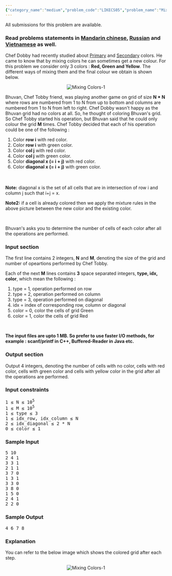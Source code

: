 ```yaml
---
{"category_name":"medium","problem_code":"LIKECS05","problem_name":"Mixing Colors","languages_supported":{"0":"ADA","1":"ASM","2":"BASH","3":"BF","4":"C","5":"C99 strict","6":"CAML","7":"CLOJ","8":"CLPS","9":"CPP 4.3.2","10":"CPP 6.3","11":"CPP14","12":"CS2","13":"D","14":"ERL","15":"FORT","16":"FS","17":"GO","18":"HASK","19":"ICK","20":"ICON","21":"JAVA","22":"JS","23":"kotlin","24":"LISP clisp","25":"LISP sbcl","26":"LUA","27":"NEM","28":"NICE","29":"NODEJS","30":"PAS fpc","31":"PAS gpc","32":"PERL","33":"PERL6","34":"PHP","35":"PIKE","36":"PRLG","37":"PYPY","38":"PYTH","39":"PYTH 3.5","40":"RUBY","41":"rust","42":"SCALA","43":"SCM chicken","44":"SCM guile","45":"SCM qobi","46":"ST","47":"swift","48":"TCL","49":"TEXT","50":"WSPC"},"max_timelimit":2,"source_sizelimit":50000,"problem_author":"likecs","problem_tester":"kingofnumbers","date_added":"8-09-2017","tags":{"0":"cook86","1":"fft","2":"inclusn","3":"likecs","4":"likecs","5":"medium"},"editorial_url":"https://discuss.codechef.com/problems/LIKECS05","time":{"view_start_date":1505673000,"submit_start_date":1505673000,"visible_start_date":1505673000,"end_date":1735669800},"layout":"problem"}
---
```

<span class="solution-visible-txt">All submissions for this problem are available.</span><h3>Read problems statements in <a target="_blank" 
href="http://www.codechef.com/download/translated/COOK86/mandarin/LIKECS05.pdf">Mandarin chinese</a>, <a target="_blank" 
href="http://www.codechef.com/download/translated/COOK86/russian/LIKECS05.pdf">Russian</a> and <a target="_blank" 
href="http://www.codechef.com/download/translated/COOK86/vietnamese/LIKECS05.pdf">Vietnamese</a> as well.</h3>

<p>Chef Dobby had recently studied about <a href="https://en.wikipedia.org/wiki/Primary_color">Primary</a> and <a href="https://en.wikipedia.org/wiki/Secondary_color">Secondary</a> colors. He came to know that by mixing colors he can sometimes get a new colour. For this problem we consider only 3 colors : <b>Red, Green and Yellow</b>. The different ways of mixing them and the final colour we obtain is shown below.</p>

<p align="center"><img src="https://cook86.discuss.codechef.com/upfiles/img-1.png" alt="Mixing Colors-1"></p>

<p>Bhuvan, Chef Tobby friend, was playing another game on grid of size <b>N * N</b> where rows are numbered from 1 to N from up to bottom and columns are numbered from 1 to N from left to right. Chef Dobby wasn't happy as the Bhuvan grid had no colors at all. So, he thought of coloring Bhuvan's grid. So Chef Tobby started his operation, but Bhuvan said that he could only colour the grid <b>M</b> times. Chef Tobby decided that each of his operation could be one of the following : </p>

<ol>
<li>Color <b>row i</b> with red color.</li>
<li>Color <b>row i</b> with green color.</li>
<li>Color <b>col j</b> with red color.</li>
<li>Color <b>col j</b> with green color.</li>
<li>Color <b>diagonal x (= i + j)</b> with red color.</li>
<li>Color <b>diagonal x (= i + j)</b> with green color.</li>
</ol>

<p>
<br><br>
<b>Note:</b> diagonal x is the set of all cells that are in intersection of row i and column j such that i+j = x.
</p>

<b>Note2:</b> if a cell is already colored then we apply the mixture rules in the above picture between the new color and the existing color.</p>
<br>
<p>Bhuvan's asks you to determine the number of cells of each color after all the operations are performed.</p>

<h3>Input section</h3>
<p>The first line contains 2 integers, <b>N</b> and <b>M</b>, denoting the size of the grid and number of opeartions performed by Chef Tobby.</p>

<p>Each of the next <b>M</b> lines contains <b>3</b> space separated integers, <b>type, idx, color</b>, which mean the following : </p>

<ol>
<li>type = 1, operation performed on row</li>
<li>type = 2, operation performed on column</li>
<li>type = 3, operation performed on diagonal</li>
<li>idx = index of corresponding row, column or diagonal</li>
<li>color = 0, color the cells of grid Green</li>
<li>color = 1, color the cells of grid Red</li>
</ol>

<br>
<p><b>The input files are upto 1 MB. So prefer to use faster I/O methods, for example : scanf/printf in C++, Buffered-Reader in Java etc.</b></p>

<h3>Output section</h3>
<p>Output 4 integers, denoting the number of cells with no color, cells with red color, cells with green color and cells with yellow color in the grid after all the operations are performed.</p>

<h3>Input constraints</h3>
<pre>
1 ≤ N ≤ 10<sup>5</sup>
1 ≤ M ≤ 10<sup>5</sup>
1 ≤ type ≤ 3
1 ≤ idx_row, idx_column ≤ N
2 ≤ idx_diagonal ≤ 2 * N
0 ≤ color ≤ 1
</pre>

<h3>Sample Input</h3>
<pre>
5 10
2 4 1
3 3 1
2 1 1
3 7 0
1 3 1
3 3 0
3 8 0
1 5 0
2 4 1
2 2 0
</pre>

<h3>Sample Output</h3>
<pre>
4 6 7 8
</pre>

<h3>Explanation</h3>
<p>You can refer to the below image which shows the colored grid after each step.</p>

<p align="center"><img src="https://cook86.discuss.codechef.com/upfiles/img-2_Jh81yrs.png" alt="Mixing Colors-1"></p>